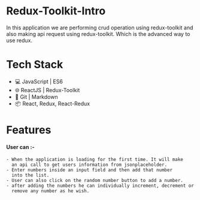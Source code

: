 
# Redux-Toolkit-Intro
In this application we are performing crud operation using redux-toolkit and also making api request using redux-toolkit.
Which is the advanced way to use redux.

# Tech Stack
- 💻 JavaScript | ES6
- 🌐 ReactJS | Redux-Toolkit
- 🔧 Git | Markdown
- 📦 React, Redux, React-Redux

# Features
####  User can :-
    - When the application is loading for the first time. It will make
      an api call to get users information from jsonplaceholder.
    - Enter numbers inside an input field and then add that number 
      into the list.
    - User can also click on the random number button to add a number.
    - after adding the numbers he can individually increment, decrement or 
      remove any number as he wish.